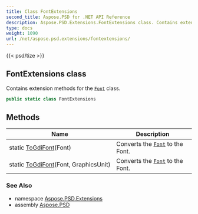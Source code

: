 ```yaml
---
title: Class FontExtensions
second_title: Aspose.PSD for .NET API Reference
description: Aspose.PSD.Extensions.FontExtensions class. Contains extension methods for the Font class
type: docs
weight: 1090
url: /net/aspose.psd.extensions/fontextensions/
---
```

{{< psd/tize >}}
## FontExtensions class

Contains extension methods for the [`Font`](../../aspose.psd/font/) class.

```csharp
public static class FontExtensions
```

## Methods

| Name | Description |
| --- | --- |
| static [ToGdiFont](../../aspose.psd.extensions/fontextensions/togdifont/#togdifont)(Font) | Converts the [`Font`](../../aspose.psd/font/) to the Font. |
| static [ToGdiFont](../../aspose.psd.extensions/fontextensions/togdifont/#togdifont_1)(Font, GraphicsUnit) | Converts the [`Font`](../../aspose.psd/font/) to the Font. |

### See Also

* namespace [Aspose.PSD.Extensions](../../aspose.psd.extensions/)
* assembly [Aspose.PSD](../../)


